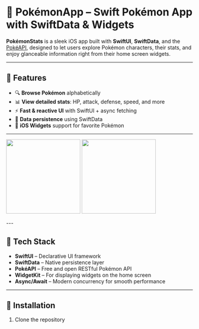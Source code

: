 # 🧬 PokémonApp – Swift Pokémon App with SwiftData & Widgets

**PokémonStats** is a sleek iOS app built with **SwiftUI**, **SwiftData**, and the [PokéAPI](https://pokeapi.co/), designed to let users explore Pokémon characters, their stats, and enjoy glanceable information right from their home screen widgets.

---

## 📱 Features

- 🔍 **Browse Pokémon** alphabetically
- 📊 **View detailed stats**: HP, attack, defense, speed, and more
- ⚡ **Fast & reactive UI** with SwiftUI + async fetching
- 🧠 **Data persistence** using SwiftData 
- 🧩 **iOS Widgets** support for favorite Pokémon

---
<p float="left">
  <img src="![Simulator Screenshot - iPhone 16 Pro - 2025-07-09 at 15 02 43](https://github.com/user-attachments/assets/7a689124-1ef2-4674-ae41-038c6e7a9ff7)
" width="200" />
  <img src="![Simulator Screenshot - iPhone 16 Pro - 2025-07-09 at 15 02 36](https://github.com/user-attachments/assets/6fd7dd75-a400-483c-932d-1623a826ca7b)
" width="200" />
</p>
---

## 🚀 Tech Stack

- **SwiftUI** – Declarative UI framework
- **SwiftData** – Native persistence layer
- **PokéAPI** – Free and open RESTful Pokémon API
- **WidgetKit** – For displaying widgets on the home screen
- **Async/Await** – Modern concurrency for smooth performance

---

## 🔧 Installation

1. Clone the repository
